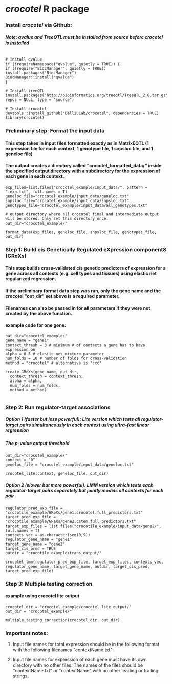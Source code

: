 # _crocotel_ R package


### Install _crocotel_ via Github:
##### Note: qvalue and TreeQTL must be installed from source before crocotel is installed 
```

# Install qvalue
if (!requireNamespace("qvalue", quietly = TRUE)) {
if (!require("BiocManager", quietly = TRUE)) install.packages("BiocManager")
BiocManager::install("qvalue")
}

# Install treeQTL
install.packages("http://bioinformatics.org/treeqtl/TreeQTL_2.0.tar.gz", repos = NULL, type = "source")

# Install crocotel
devtools::install_github("BalliuLab/crocotel", dependencies = TRUE)
library(crocotel)
```
### Preliminary step: Format the input data
#### This step takes in input files formatted exactly as in MatrixEQTL (1 expression file for each context, 1 genotype file, 1 snpsloc file, and 1 geneloc file)
#### The output creates a directory called "crocotel_formatted_data/" inside the specified output directory with a subdirectory for the expression of each gene in each context. 
```
exp_files=list.files("crocotel_example/input_data/", pattern = ".exp.txt", full.names = T)
geneloc_file="crocotel_example/input_data/geneloc.txt"
snpsloc_file="crocotel_example/input_data/snpsloc.txt"
genotypes_file="crocotel_example/input_data/all_genotypes.txt"

# output directory where all crocotel final and intermediate output will be stored. Only set this directory once.
out_dir="crocotel_example/"

format_data(exp_files, geneloc_file, snpsloc_file, genotypes_file, out_dir)
```

### Step 1: Build cis Genetically Regulated eXpression componentS (GReXs)
#### This step builds cross-validated cis genetic predictors of expression for a gene across all contexts (e.g. cell types and tissues) using elastic net regularized regression.
#### If the preliminary format data step was run, only the gene name and the crocotel "out_dir" set above is a required parameter. 
#### Filenames can also be passed in for all parameters if they were not created by the above function. 

#### example code for one gene:
```
out_dir="crocotel_example/"
gene_name = "gene1"
context_thresh = 3 # minimum # of contexts a gene has to have expression on 
alpha = 0.5 # elastic net mixture parameter 
num_folds = 10 # number of folds for cross-validation 
method = "crocotel" # alternative is "cxc"

create_GReXs(gene_name, out_dir, 
  context_thresh = context_thresh,
  alpha = alpha,
  num_folds = num_folds,
  method = method)
  
```

### Step 2: Run regulator-target associations 
##### Option 1 (faster but less powerful): Lite version which tests all regulator-target pairs simultaneously in each context using ultra-fast linear regression 
##### The p-value output threshold 
```
out_dir="crocotel_example/"
context = "0"
geneloc_file = "crocotel_example/input_data/geneloc.txt"

crocotel_lite(context, geneloc_file, out_dir)
```

##### Option 2 (slower but more powerful): LMM version which tests each regulator-target pairs separately but jointly models all contexts for each pair 
```
regulator_pred_exp_file = "crocotile_example/GReXs/gene1.crocotel.full_predictors.txt"
target_pred_exp_file = "crocotile_example/GReXs/gene2.cstem.full_predictors.txt"
target_exp_files = list.files("crocotile_example/input_data/gene2/", full.names = T)
contexts_vec = as.character(seq(0,9))
regulator_gene_name = "gene1"
target_gene_name = "gene2"
target_cis_pred = TRUE
outdir = "crocotile_example/trans_output/"

crocotel_lmm(regulator_pred_exp_file, target_exp_files, contexts_vec, regulator_gene_name, target_gene_name, outdir, target_cis_pred, target_pred_exp_file)
```

### Step 3: Multiple testing correction
#### example using crocotel lite output

```
crocotel_dir = "crocotel_example/crocotel_lite_output/"
out_dir = "crocotel_example/"

multiple_testing_correction(crocotel_dir, out_dir)

```

### Important notes:
1. Input file names for total expression should be in the following format with the following filenames "contextName.txt":
    
2. Input file names for expression of each gene must have its own directory with no other files. The names of the files should be "contextName.txt" or "contextName" with no other leading or trailing strings.









